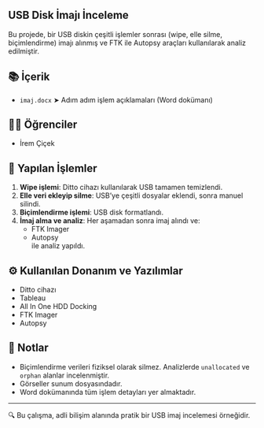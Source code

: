## USB Disk İmajı İnceleme 

Bu projede, bir USB diskin çeşitli işlemler sonrası (wipe, elle silme, biçimlendirme) imajı alınmış ve FTK ile Autopsy araçları kullanılarak analiz edilmiştir.

## 📚 İçerik
- `imaj.docx` ➤ Adım adım işlem açıklamaları (Word dokümanı)

## 👩‍🎓 Öğrenciler
- İrem Çiçek 

## 🔬 Yapılan İşlemler
1. **Wipe işlemi**: Ditto cihazı kullanılarak USB tamamen temizlendi.
2. **Elle veri ekleyip silme**: USB’ye çeşitli dosyalar eklendi, sonra manuel silindi.
3. **Biçimlendirme işlemi**: USB disk formatlandı.
4. **İmaj alma ve analiz**: Her aşamadan sonra imaj alındı ve:
   - FTK Imager
   - Autopsy  
   ile analiz yapıldı.

## ⚙️ Kullanılan Donanım ve Yazılımlar
- Ditto cihazı
- Tableau
- All In One HDD Docking
- FTK Imager
- Autopsy

## 📌 Notlar
- Biçimlendirme verileri fiziksel olarak silmez. Analizlerde `unallocated` ve `orphan` alanlar incelenmiştir.
- Görseller sunum dosyasındadır.
- Word dokümanında tüm işlem detayları yer almaktadır.

---

🔍 Bu çalışma, adli bilişim alanında pratik bir USB imaj incelemesi örneğidir.

